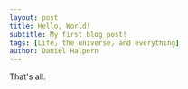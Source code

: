 ```yaml
---
layout: post
title: Hello, World!
subtitle: My first blog post!
tags: [Life٫ the universe٫ and everything]
author: Daniel Halpern
---
```


That's all.